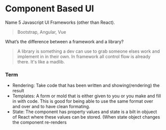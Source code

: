 # Component Based UI

Name 5 Javascript UI Frameworks (other than React).

  > Bootstrap, Angular, Vue
  
What’s the difference between a framework and a library?

  > A library is something a dev can use to grab someone elses work and implement in in their own. In framework all control flow is already there. It's like a madlib.


### Term
- Rendering: Take code that has been written and showing(rendering) the result
- Templates: A form or mold that is either given to you or you make and fill in with code. This is good for being able to use the same format over and over and to have clean formating.
- State: The component has property values and state is a bilt in objuect of React where these values can be stored. (When state object changes the component re-renders
